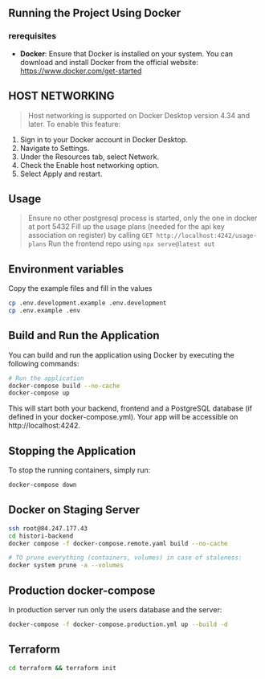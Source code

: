 
## Running the Project Using Docker
### rerequisites
- **Docker**: Ensure that Docker is installed on your system. You can download and install Docker from the official website: https://www.docker.com/get-started

## HOST NETWORKING
> Host networking is supported on Docker Desktop version 4.34 and later. To enable this feature:
1. Sign in to your Docker account in Docker Desktop.
2. Navigate to Settings.
3. Under the Resources tab, select Network.
4. Check the Enable host networking option.
5. Select Apply and restart.


## Usage
> Ensure no other postgresql process is started, only the one in docker at port 5432
> Fill up the usage plans (needed for the api key association on register) by calling `GET http://localhost:4242/usage-plans`
> Run the frontend repo using `npx serve@latest out`

## Environment variables
Copy the example files and fill in the values
```bash
cp .env.development.example .env.development
cp .env.example .env
```

## Build and Run the Application

You can build and run the application using Docker by executing the following commands:

```bash
# Run the application
docker-compose build --no-cache
docker-compose up
```

This will start both your backend, frontend and a PostgreSQL database (if defined in your docker-compose.yml). Your app will be accessible on http://localhost:4242.

## Stopping the Application

To stop the running containers, simply run:

```bash
docker-compose down
```

## Docker on Staging Server
```bash
ssh root@84.247.177.43
cd histori-backend
docker compose -f docker-compose.remote.yaml build --no-cache

# TO prune everything (containers, volumes) in case of staleness:
docker system prune -a --volumes

```


## Production docker-compose
In production server run only the users database and the server:
```bash
docker-compose -f docker-compose.production.yml up --build -d
```

## Terraform
```bash
cd terraform && terraform init
```
